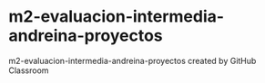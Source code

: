 # m2-evaluacion-intermedia-andreina-proyectos
m2-evaluacion-intermedia-andreina-proyectos created by GitHub Classroom
